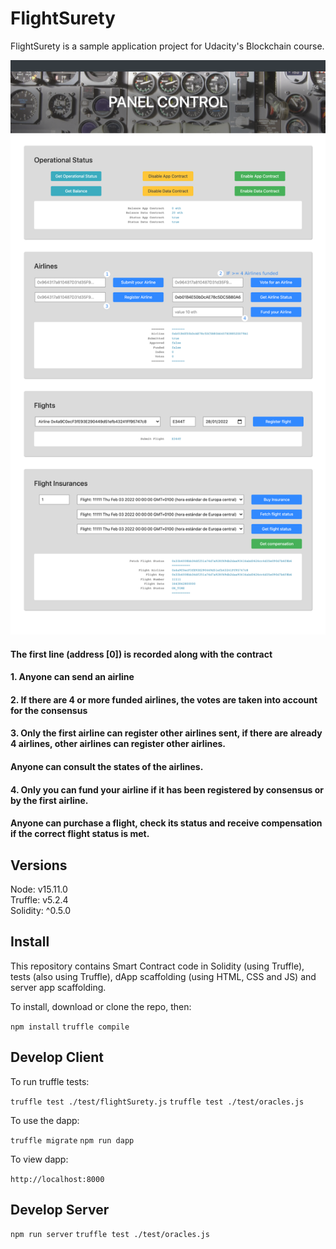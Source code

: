 # FlightSurety

FlightSurety is a sample application project for Udacity's Blockchain course.


![This is an image](./images/dappp.png)
<br>
#### The first line (address [0]) is recorded along with the contract
#### 1. Anyone can send an airline
#### 2. If there are 4 or more funded airlines, the votes are taken into account for the consensus
#### 3. Only the first airline can register other airlines sent, if there are already 4 airlines, other airlines can register other airlines.
#### Anyone can consult the states of the airlines.
#### 4. Only you can fund your airline if it has been registered by consensus or by the first airline.
#### Anyone can purchase a flight, check its status and receive compensation if the correct flight status is met.

## Versions
Node: v15.11.0<br>
Truffle: v5.2.4<br>
Solidity: ^0.5.0


## Install

This repository contains Smart Contract code in Solidity (using Truffle), tests (also using Truffle), dApp scaffolding (using HTML, CSS and JS) and server app scaffolding.

To install, download or clone the repo, then:

`npm install`
`truffle compile`

## Develop Client

To run truffle tests:

`truffle test ./test/flightSurety.js`
`truffle test ./test/oracles.js`

To use the dapp:

`truffle migrate`
`npm run dapp`

To view dapp:

`http://localhost:8000`

## Develop Server

`npm run server`
`truffle test ./test/oracles.js`


